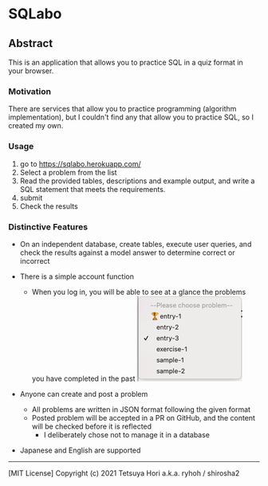 # SQLabo

## Abstract
This is an application that allows you to practice SQL in a quiz format in your browser.

### Motivation
There are services that allow you to practice programming (algorithm implementation), but I couldn't find any that allow you to practice SQL, so I created my own.

### Usage
1. go to https://sqlabo.herokuapp.com/
2. Select a problem from the list
3. Read the provided tables, descriptions and example output, and write a SQL statement that meets the requirements. 
4. submit
5. Check the results

### Distinctive Features
- On an independent database, create tables, execute user queries, and check the results against a model answer to determine correct or incorrect
- There is a simple account function
    - When you log in, you will be able to see at a glance the problems you have completed in the past
        <img src="readme_resources/problem_list.png">

- Anyone can create and post a problem
    - All problems are written in JSON format following the given format
    - Posted problem will be accepted in a PR on GitHub, and the content will be checked before it is reflected
        - I deliberately chose not to manage it in a database
- Japanese and English are supported

---

[MIT License] Copyright (c) 2021 Tetsuya Hori a.k.a. ryhoh / shirosha2

